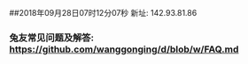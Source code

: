 ##2018年09月28日07时12分07秒 新址: 142.93.81.86
### 兔友常见问题及解答: https://github.com/wanggonging/d/blob/w/FAQ.md

